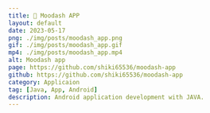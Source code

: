 ```yaml
---
title: 🥳 Moodash APP
layout: default
date: 2023-05-17
png: ./img/posts/moodash_app.png
gif: ./img/posts/moodash_app.gif
mp4: ./img/posts/moodash_app.mp4
alt: Moodash app
page: https://github.com/shiki65536/moodash-app
github: https://github.com/shiki65536/moodash-app
category: Applicaion
tag: [Java, App, Android]
description: Android application development with JAVA.
---
```

